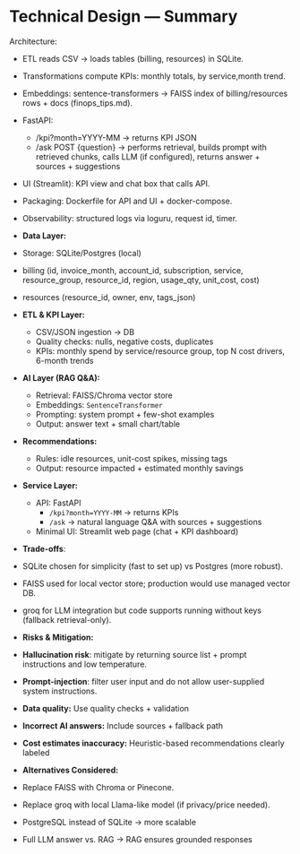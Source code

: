 # Technical Design — Summary

Architecture:
- ETL reads CSV -> loads tables (billing, resources) in SQLite.
- Transformations compute KPIs: monthly totals, by service,month trend.
- Embeddings: sentence-transformers -> FAISS index of billing/resources rows + docs (finops_tips.md).
- FastAPI:
  - /kpi?month=YYYY-MM -> returns KPI JSON
  - /ask POST {question} -> performs retrieval, builds prompt with retrieved chunks, calls LLM (if configured), returns answer + sources + suggestions
- UI (Streamlit): KPI view and chat box that calls API.
- Packaging: Dockerfile for API and UI + docker-compose.
- Observability: structured logs via loguru, request id, timer.

- **Data Layer:** 
- Storage: SQLite/Postgres (local)
- billing (id, invoice_month, account_id, subscription, service, resource_group, resource_id, region, usage_qty, unit_cost, cost)
- resources (resource_id, owner, env, tags_json)

- **ETL & KPI Layer:**  
  - CSV/JSON ingestion → DB  
  - Quality checks: nulls, negative costs, duplicates  
  - KPIs: monthly spend by service/resource group, top N cost drivers, 6-month trends  
- **AI Layer (RAG Q&A):**  
  - Retrieval: FAISS/Chroma vector store  
  - Embeddings: `SentenceTransformer`  
  - Prompting: system prompt + few-shot examples  
  - Output: answer text + small chart/table
- **Recommendations:**  
  - Rules: idle resources, unit-cost spikes, missing tags  
  - Output: resource impacted + estimated monthly savings

- **Service Layer:**  
  - API: FastAPI  
    - `/kpi?month=YYYY-MM` → returns KPIs  
    - `/ask` → natural language Q&A with sources + suggestions  
  - Minimal UI: Streamlit web page (chat + KPI dashboard)
  
- **Trade-offs**:
- SQLite chosen for simplicity (fast to set up) vs Postgres (more robust).
- FAISS used for local vector store; production would use managed vector DB.
- groq for LLM integration but code supports running without keys (fallback retrieval-only).

- **Risks & Mitigation:** 
- **Hallucination risk**: mitigate by returning source list + prompt instructions and low temperature.
- **Prompt-injection**: filter user input and do not allow user-supplied system instructions.
- **Data quality:** Use quality checks + validation  
- **Incorrect AI answers:** Include sources + fallback path  
- **Cost estimates inaccuracy:** Heuristic-based recommendations clearly labeled

- **Alternatives Considered:** 
- Replace FAISS with Chroma or Pinecone.
- Replace groq with local Llama-like model (if privacy/price needed).
- PostgreSQL instead of SQLite → more scalable  
- Full LLM answer vs. RAG → RAG ensures grounded responses